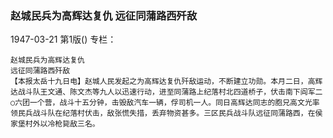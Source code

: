 ### 赵城民兵为高辉达复仇  远征同蒲路西歼敌

1947-03-21
第1版()
专栏：

    赵城民兵为高辉达复仇
    远征同蒲路西歼敌
    【本报太岳十九日电】赵城人民发起之为高辉达复仇歼敌运动，不断建立功勋。本月二日，高辉达战斗队王文通、陈文杰等九人以迅速行动，进至同蒲路上纪落村北四道桥子，伏击南下阎军二○六团一个营，战斗十五分钟，击毁敌汽车一辆，俘司机一人。同日高辉达同志的胞兄高文光率领民兵战斗队在纪落村伏击，敌张慌失措，丢弃物资甚多。三区民兵战斗队远征同蒲路西，在侯家堡村外以冷枪毙敌三名。

